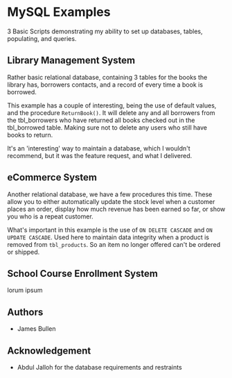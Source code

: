 # MySQL Examples
3 Basic Scripts demonstrating my ability to set up databases, tables, populating, and queries.

## Library Management System
Rather basic relational database, containing 3 tables for the books the library has, borrowers contacts, and a record of every time a book is borrowed.

This example has a couple of interesting, being the use of default values, and the procedure `ReturnBook()`. It will delete any and all borrowers from the tbl_borrowers who have returned all books checked out in the tbl_borrowed table. Making sure not to delete any users who still have books to return.

It's an 'interesting' way to maintain a database, which I wouldn't recommend, but it was the feature request, and what I delivered.

## eCommerce System
Another relational database, we have a few procedures this time. These allow you to either automatically update the stock level when a customer places an order, display how much revenue has been earned so far, or show you who is a repeat customer.

What's important in this example is the use of `ON DELETE CASCADE` and `ON UPDATE CASCADE`. Used here to maintain data integrity when a product is removed from `tbl_products`. So an item no longer offered can't be ordered or shipped.

## School Course Enrollment System
lorum ipsum

## Authors
- James Bullen

## Acknowledgement
- Abdul Jalloh for the database requirements and restraints
